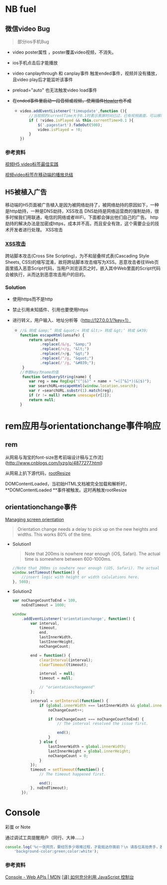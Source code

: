 # NB fuel

## 微信video Bug
> 部分ios手机Bug
- video poster属性 ，poster覆盖video视频，不消失。

- ios手机点击后才能播放

- video canplaythrough 和 canplay事件 触发ended事件，视频并没有播放，且video play后才能监听该事件

- preload="auto" 也无法触发video load事件

- ~~在ended事件里启动一段音频或视频，使用插件[Howler](https://howlerjs.com/)也不成~~

  - ```javascript
    video.addEventListener('timeupdate',function (){
        //当视频的currentTime大于0.1时表示黑屏时间已过，已有视频画面，可以移除浮层（.pagestart的div元素）
        if ( !video.isPlayed && this.currentTime>0.1 ){
            $('.pagestart').fadeOut(500);
            video.isPlayed = !0;
        }
    })
    ```




### 参考资料

[视频H5 video标签最佳实践](https://github.com/gnipbao/iblog/issues/11)

[视频video标签在移动端的播放总结](http://www.xiabingbao.com/video/2016/09/03/phone-video.html)




## H5被植入广告

移动端的H5页面被广告植入是因为被网络劫持了，被网络劫持的原因如下，一种是http劫持，一种是DNS劫持，XSS攻击
DNS劫持是网络运营商的强制劫持，很多时候我们用联通，电信的网络或者WiFi，下面都会弹出他们自己的广告。
http劫持的解决办法是加密成https，成本并不高，而且安全有效，这个需要企业的技术开发者进行处理。
XSS攻击

### [XSS攻击](http://www.cnblogs.com/coco1s/p/5777260.html)
跨站脚本攻击(Cross Site Scripting)，为不和层叠样式表(Cascading Style Sheets, CSS)的缩写混淆，故将跨站脚本攻击缩写为XSS。恶意攻击者往Web页面里插入恶意Script代码，当用户浏览该页之时，嵌入其中Web里面的Script代码会被执行，从而达到恶意攻击用户的目的。

### Solution

- 使用https而不是http

- 禁止引用未知插件、引用也要使用https

- 进行转义，用户输入、地址分析等（http://127.0.0.1/?key=1）

  - ```javascript
    //& 转成 &amp;“ 转成 &quot;< 转成 &lt;> 转成 &gt;‘ 转成 &#39;
    function escapeHtml(unsafe) {
        return unsafe
             .replace(/&/g, "&amp;")
             .replace(/</g, "&lt;")
             .replace(/>/g, "&gt;")
             .replace(/"/g, "&quot;")
             .replace(/'/g, "&#039;");
     }
    //参数key为name的值
     function GetQueryString(name) {
        var reg = new RegExp("(^|&)" + name + "=([^&]*)(&|$)");
        var searchURL=escapeHtml(window.location.search);
        var r =searchURL.substr(1).match(reg);
        if (r != null) return unescape(r[2]);
        return null;
    }
    ```

# rem应用与orientationchange事件响应

## rem

从网易与淘宝的font-size思考前端设计稿与工作流](http://www.cnblogs.com/lyzg/p/4877277.html)

从网易上扒下源代码，[rootResize](https://github.com/Sanchez3/MyProject/blob/master/NBfuel/rootResize.js)

DOMContentLoaded，当初始HTML文档被完全加载和解析时，**DOMContentLoaded **事件被触发。这时再触发rootResize

## orientationchange事件

[Managing screen orientation](https://developer.mozilla.org/en-US/docs/Web/API/CSS_Object_Model/Managing_screen_orientation)

> Orientation change needs a delay to pick up on the new heights and widths. This works 80% of the time.

- Solution1

  > Note that 200ms is nowhere near enough (iOS, Safari). The actual time is somewhere between 600-1000ms. 

  ```javascript
  //Note that 200ms is nowhere near enough (iOS, Safari). The actual time is somewhere between 600-1000ms. 
  window.setTimeout(function() {
      //insert logic with height or width calulations here.
  }, 500);
  ```

- Solution2

  ```javascript
  var noChangeCountToEnd = 100,
      noEndTimeout = 1000;

  window
      .addEventListener('orientationchange', function() {
          var interval,
              timeout,
              end,
              lastInnerWidth,
              lastInnerHeight,
              noChangeCount;

          end = function() {
              clearInterval(interval);
              clearTimeout(timeout);

              interval = null;
              timeout = null;

              // "orientationchangeend"
          };

          interval = setInterval(function() {
              if (global.innerWidth === lastInnerWidth && global.innerHeight === lastInnerHeight) {
                  noChangeCount++;

                  if (noChangeCount === noChangeCountToEnd) {
                      // The interval resolved the issue first.

                      end();
                  }
              } else {
                  lastInnerWidth = global.innerWidth;
                  lastInnerHeight = global.innerHeight;
                  noChangeCount = 0;
              }
          });
          timeout = setTimeout(function() {
              // The timeout happened first.

              end();
          }, noEndTimeout);
      });    
  ```



# Console

彩蛋 or Note

通过调试工具提醒用户（同行、大神……）

```javascript
console.log('%c一张网页，要经历多少艰难过程，才能抵达你面前？\n 请各位高抬贵手，若有bug or question，\n 可以邮件指点（sanchezliu@lxustudio.com）', 
    'background-color:green;color:white');
```
### 参考资料
[Console - Web APIs | MDN](https://developer.mozilla.org/en/docs/Web/API/console)
[[译] 如何充分利用 JavaScript 控制台](https://juejin.im/post/59510ac45188250d8860c908)
